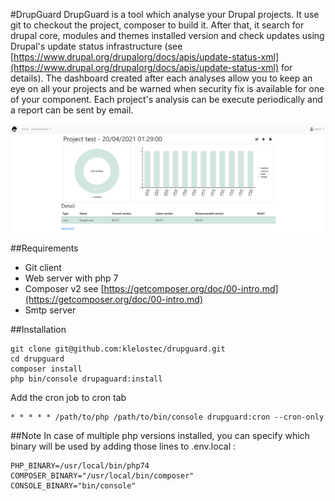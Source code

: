 #DrupGuard
DrupGuard is a tool which analyse your Drupal projects. It use git to checkout the project, composer to build it.
After that, it search for drupal core, modules and themes installed version and check updates using Drupal's update status infrastructure (see [https://www.drupal.org/drupalorg/docs/apis/update-status-xml](https://www.drupal.org/drupalorg/docs/apis/update-status-xml) for details).
The dashboard created after each analyses allow you to keep an eye on all your projects and be warned when security fix is available for one of your component.
Each project's analysis can be execute periodically and a report can be sent by email.

![Screenshot](./screen.png?raw=true "Screenshot")


##Requirements
* Git client
* Web server with php 7
* Composer v2 see [https://getcomposer.org/doc/00-intro.md](https://getcomposer.org/doc/00-intro.md)
* Smtp server

##Installation
```
git clone git@github.com:klelostec/drupguard.git
cd drupguard
composer install
php bin/console drupaguard:install
```

Add the cron job to cron tab
```
* * * * * /path/to/php /path/to/bin/console drupguard:cron --cron-only
```

##Note
In case of multiple php versions installed, you can specify which binary will be used by adding those lines to .env.local :
```
PHP_BINARY=/usr/local/bin/php74
COMPOSER_BINARY="/usr/local/bin/composer"
CONSOLE_BINARY="bin/console"
```
